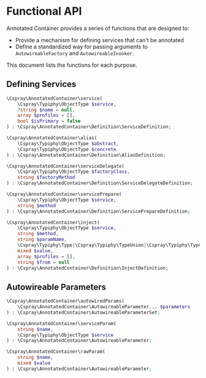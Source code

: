 # Functional API

Annotated Container provides a series of functions that are designed to:

- Provide a mechanism for defining services that can't be annotated
- Define a standardized way for passing arguments to `AutowireableFactory` and `AutowireableInvoker`.

This document lists the functions for each purpose.

## Defining Services

```php
\Cspray\AnnotatedContainer\service(
    \Cspray\Typiphy\ObjectType $service,
    ?string $name = null,
    array $profiles = [],
    bool $isPrimary = false
) : \Cspray\AnnotatedContainer\Definition\ServiceDefinition;

\Cspray\AnnotatedContainer\alias(
    \Cspray\Typiphy\ObjectType $abstract,
    \Cspray\Typiphy\ObjectType $concrete
) : \Cspray\AnnotatedContainer\Definition\AliasDefinition;

\Cspray\AnnotatedContainer\serviceDelegate(
    \Cspray\Typiphy\ObjectType $factoryClass,
    string $factoryMethod
) : \Cspray\AnnotatedContainer\Definition\ServiceDelegateDefinition;

\Cspray\AnnotatedContainer\servicePrepare(
    \Cspray\Typiphy\ObjectType $service,
    string $method
) : \Cspray\AnnotatedContainer\Definition\ServicePrepareDefinition;

\Cspray\AnnotatedContainer\inject(
    \Cspray\Typiphy\ObjectType $service,
    string $method,
    string $paramName,
    \Cspray\Typiphy\Type|\Cspray\Typiphy\TypeUnion|\Cspray\Typiphy\TypeIntersect $type,
    mixed $value,
    array $profiles = [],
    string $from = null
) : \Cspray\AnnotatedContainer\Definition\InjectDefinition;

```

## Autowireable Parameters

```php
\Cspray\AnnotatedContainer\autowiredParams(
    \Cspray\AnnotatedContainer\AutowireableParameter... $parameters
) : \Cspray\AnnotatedContainer\AutowireableParameterSet;

\Cspray\AnnotatedContainer\serviceParam(
    string $name,
    \Cspray\Typiphy\ObjectType $service
) : \Cspray\AnnotatedContainer\AutowireableParameter;

\Cspray\AnnotatedContainer\rawParam(
    string $name,
    mixed $value
) : \Cspray\AnnotatedContainer\AutowireableParameter;
```
